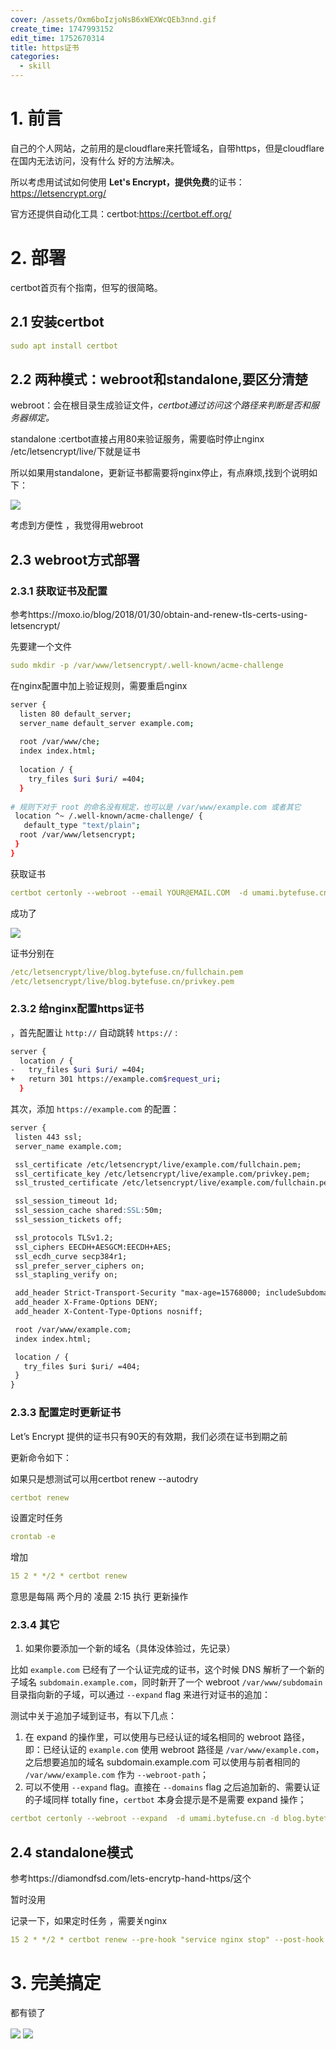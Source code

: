 ```yaml
---
cover: /assets/Oxm6boIzjoNsB6xWEXWcQEb3nnd.gif
create_time: 1747993152
edit_time: 1752670314
title: https证书
categories:
  - skill
---
```



# 1. 前言

自己的个人网站，之前用的是cloudflare来托管域名，自带https，但是cloudflare在国内无法访问，没有什么 好的方法解决。

所以考虑用试试如何使用 **Let's Encrypt，提供免费**的证书：https://letsencrypt.org/

官方还提供自动化工具：certbot:https://certbot.eff.org/

# 2. 部署

certbot首页有个指南，但写的很简略。

## 2.1 安装certbot

```yaml
sudo apt install certbot
```

## 2.2 两种模式：webroot和standalone,要区分清楚

webroot：会在根目录生成验证文件，_certbot通过访问这个路径来判断是否和服务器绑定。_

standalone :certbot直接占用80来验证服务，需要临时停止nginx  /etc/letsencrypt/live/下就是证书

所以如果用standalone，更新证书都需要将nginx停止，有点麻烦,找到个说明如下：

<img src="/assets/JuSwbTUVqo8vyrxnmP5czXzKnxd.png" src-width="773" class="markdown-img m-auto" src-height="215" align="center"/>

 考虑到方便性 ，我觉得用webroot

## 2.3  webroot方式部署

### 2.3.1 获取证书及配置

参考https://moxo.io/blog/2018/01/30/obtain-and-renew-tls-certs-using-letsencrypt/

先要建一个文件

```yaml
sudo mkdir -p /var/www/letsencrypt/.well-known/acme-challenge
```

在nginx配置中加上验证规则，需要重启nginx

```bash
server {
  listen 80 default_server;
  server_name default_server example.com;
  
  root /var/www/che;
  index index.html;
  
  location / {
    try_files $uri $uri/ =404;   
  }
 
# 规则下对于 root 的命名没有规定，也可以是 /var/www/example.com 或者其它
 location ^~ /.well-known/acme-challenge/ {
   default_type "text/plain";
  root /var/www/letsencrypt;
 }
}
```

获取证书

```yaml
certbot certonly --webroot --email YOUR@EMAIL.COM  -d umami.bytefuse.cn -d blog.bytefuse.cn --webroot-path /var/www/letsencrypt/
```

成功了

<img src="/assets/LI2zbiCqwoKYzKxmXZtc0Pd9nmd.png" src-width="740" class="markdown-img m-auto" src-height="242" align="center"/>

证书分别在

```yaml
/etc/letsencrypt/live/blog.bytefuse.cn/fullchain.pem
/etc/letsencrypt/live/blog.bytefuse.cn/privkey.pem
```

### 2.3.2 给nginx配置https证书

，首先配置让  `http://` 自动跳转 `https://` :

```bash
server {
  location / {
-   try_files $uri $uri/ =404;
+   return 301 https://example.com$request_uri;
  }
```

其次，添加 `https://example.com` 的配置：

```md
server {
 listen 443 ssl; 
 server_name example.com;

 ssl_certificate /etc/letsencrypt/live/example.com/fullchain.pem;
 ssl_certificate_key /etc/letsencrypt/live/example.com/privkey.pem;
 ssl_trusted_certificate /etc/letsencrypt/live/example.com/fullchain.pem;

 ssl_session_timeout 1d;
 ssl_session_cache shared:SSL:50m;
 ssl_session_tickets off;

 ssl_protocols TLSv1.2;
 ssl_ciphers EECDH+AESGCM:EECDH+AES;
 ssl_ecdh_curve secp384r1;
 ssl_prefer_server_ciphers on;
 ssl_stapling_verify on;

 add_header Strict-Transport-Security "max-age=15768000; includeSubdomains; preload";
 add_header X-Frame-Options DENY;
 add_header X-Content-Type-Options nosniff;

 root /var/www/example.com;
 index index.html;

 location / {
   try_files $uri $uri/ =404;
 }
}
```

### 2.3.3 配置定时更新证书

Let’s Encrypt 提供的证书只有90天的有效期，我们必须在证书到期之前

更新命令如下：

如果只是想测试可以用certbot renew --autodry

```yaml
certbot renew
```

设置定时任务

```yaml
crontab -e
```

增加

```yaml
15 2 * */2 * certbot renew
```

意思是每隔 两个月的 凌晨 2:15 执行 更新操作

### 2.3.4 其它

1. 如果你要添加一个新的域名（具体没体验过，先记录）

比如 `example.com` 已经有了一个认证完成的证书，这个时候 DNS 解析了一个新的子域名 `subdomain.example.com`，同时新开了一个 webroot `/var/www/subdomain` 目录指向新的子域，可以通过 `--expand` flag 来进行对证书的追加：

测试中关于追加子域到证书，有以下几点：

1. 在 expand 的操作里，可以使用与已经认证的域名相同的 webroot 路径，即：已经认证的 `example.com` 使用 webroot 路径是 `/var/www/example.com`，之后想要追加的域名 subdomain.example.com 可以使用与前者相同的 `/var/www/example.com` 作为 `--webroot-path`；
2. 可以不使用 `--expand` flag。直接在 `--domains` flag 之后追加新的、需要认证的子域同样 totally fine，`certbot` 本身会提示是不是需要 expand 操作；

```yaml
certbot certonly --webroot --expand  -d umami.bytefuse.cn -d blog.bytefuse.cn  -d www.lockpass.cn -d www.bytefuse.cn --webroot-path /var/www/letsencrypt/
```

## 2.4 standalone模式

参考https://diamondfsd.com/lets-encrytp-hand-https/这个

暂时没用

记录一下，如果定时任务 ，需要关nginx

```yaml
15 2 * */2 * certbot renew --pre-hook "service nginx stop" --post-hook "service nginx start"
```

# 3. 完美搞定

都有锁了

<img src="/assets/OeXdbBCAmoEy00xDOAdcMuhln1e.png" src-width="1044" class="markdown-img m-auto" src-height="46" align="center"/>

<img src="/assets/QoR4bRFPCo6313x19fOchPv6nfd.png" src-width="363" class="markdown-img m-auto" src-height="37" align="center"/>

